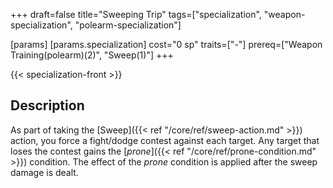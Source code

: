 +++
draft=false
title="Sweeping Trip"
tags=["specialization", "weapon-specialization", "polearm-specialization"]

[params]
  [params.specialization]
    cost="0 sp"
    traits=["-"]
    prereq=["Weapon Training(polearm)(2)", "Sweep(1)"]
+++

{{< specialization-front >}}

## Description

As part of taking the [Sweep]({{< ref "/core/ref/sweep-action.md" >}}) 
action, you force a fight/dodge contest against each target. Any target that
loses the contest gains the [*prone*]({{< ref "/core/ref/prone-condition.md" >}}) 
condition. The effect of the *prone* condition is applied after the sweep damage
is dealt.

